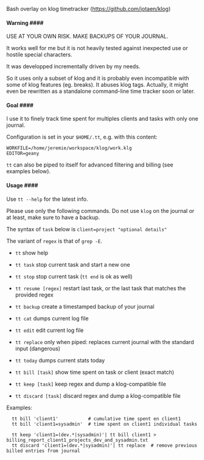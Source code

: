 Bash overlay on klog timetracker (https://github.com/jotaen/klog)

#### Warning ####

USE AT YOUR OWN RISK. MAKE BACKUPS OF YOUR JOURNAL.

It works well for me but it is not heavily tested against inexpected use or hostile special characters.

It was developped incrementally driven by my needs.

So it uses only a subset of klog and it is probably even incompatible with some of klog features (eg. breaks). It abuses klog tags.
Actually, it might even be rewritten as a standalone command-line time tracker soon or later.

#### Goal ####

I use it to finely track time spent for multiples clients and tasks with only one journal.

Configuration is set in your `$HOME/.tt`, e.g. with this content:
```
WORKFILE=/home/jeremie/workspace/klog/work.klg
EDITOR=geany
```

`tt` can also be piped to itself for advanced filtering and billing (see examples below).

#### Usage ####

Use `tt --help` for the latest info.

Please use only the following commands. Do not use `klog` on the journal or at least, make sure to have a backup.

The syntax of `task` below is `client=project "optional details"`

The variant of `regex` is that of `grep -E`.

  * `tt`                 show help
  * `tt task`            stop current task and start a new one
  * `tt stop`            stop current task (`tt end` is ok as well)
  * `tt resume [regex]`  restart last task, or the last task that matches the provided regex

  * `tt backup`          create a timestamped backup of your journal
  * `tt cat`             dumps current log file
  * `tt edit`            edit current log file
  * `tt replace`         only when piped: replaces current journal with the standard input (dangerous)

  * `tt today`           dumps current stats today
  * `tt bill [task]`     show time spent on task or client (exact match)

  * `tt keep [task]`     keep regex and dump a klog-compatible file
  * `tt discard [task]`  discard regex and dump a klog-compatible file
 
Examples:

```
  tt bill 'client1'           # cumulative time spent en client1
  tt bill 'client1=sysadmin'  # time spent on client1 individual tasks

  tt keep 'client1=(dev.*|sysadmin)'| tt bill client1 > billing_report_client1_projects_dev_and_sysadmin.txt
  tt discard 'client1=(dev.*|sysadmin)'| tt replace  # remove previous billed entries from journal
```

